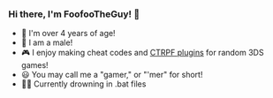 ### Hi there, I'm FoofooTheGuy! 👋
- 👶 I'm over 4 years of age!
- 👨 I am a male!
- 🎮 I enjoy making cheat codes and [CTRPF plugins](https://github.com/mariohackandglitch/CTRPluginFramework-BlankTemplate) for random 3DS games!
- 😃 You may call me a "gamer," or "'mer" for short!
- 🏊‍♂️ Currently drowning in .bat files
